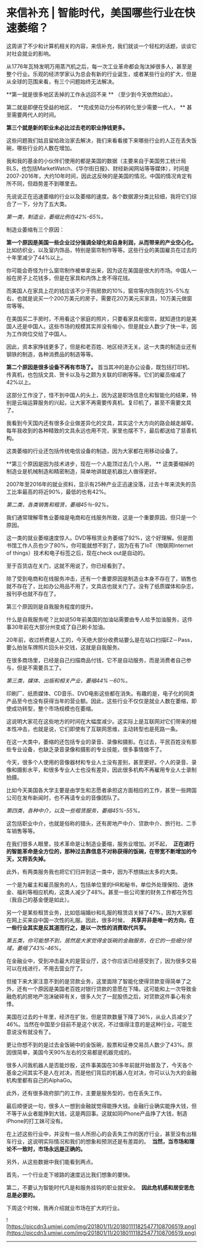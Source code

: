 # 来信补充 | 智能时代，美国哪些行业在快速萎缩？

这周讲了不少和计算机相关的内容，来信补充，我们就谈一个轻松的话题，谈谈它对社会就业的影响。

从1776年瓦特发明万用蒸汽机之后，每一次工业革命都会淘汰掉很多人，甚至是整个行业。乐观的经济学家认为总会有新的行业诞生，或者某些行业的扩大，但是从全球的范围来看，有三个问题始终无法解决。

 **第一就是很多地区丢掉的工作永远回不来 ** （至少到今天依然如此）。

第二就是即便在受益的地区，  **完成劳动力分布的转化至少需要一代人， ** 甚至需要两代人的时间。

 **第三个就是新的职业未必比过去老的职业挣钱更多。**

这些问题我们姑且留给政治家去解决，我们来看看接下来哪些行业的人正在丢失饭碗，哪些行业的人数在增加。

我和我的基金的小伙伴们使用的都是美国的数据（主要来自于美国劳工统计局BLS，也包括MarketWatch、《华尔街日报》、财经新闻网站等等媒体），时间是2007-2016年，大约10年时间，因此这反映的是美国的情况。中国的情况肯定有所不同，但趋势差不到哪里去。

先说说正在迅速萎缩的行业以及萎缩的速度。各个数据源分类比较细，我将它们综合了一下，分为了五大类。

 *第一类，制造业，萎缩比例在42%-65%。*

制造业萎缩有三个原因：

 **第一个原因是美国一些企业过分强调全球化和自身利润，从而带来的产业空心化。** 比如纺织业，以及室内饰品，特别是窗帘制作等等。这些行业的美国雇员在过去的十年里减少了44%以上。

你可能会奇怪为什么窗帘制作被单拿出来，因为这在美国是很大的市场。中国人一般在房子上花钱多，但是在家具和内饰上舍不得花钱。

而美国人在家具上花的钱应该不少于购房款的10%，窗帘等内饰则在3%-5%左右，也就是说买一个200万美元的房子，需要花20万美元买家具，10万美元做窗帘等等。

在美国买二手房时，不用看这个家庭的照片，只要看家具和窗帘，就知道住的是美国人还是中国人。这些市场的规模其实并没有缩小，但是就业人数少了快一半，因为工作岗位交给了中国人。

因此，资本家挣钱更多了，但是和老百姓、地区经济无关。这一大类的制造业还有钢铁的制造，各种消费品的制造等等。

 **第二个原因是很多设备不再有市场了。** 首当其冲的是办公设备，既包括打印机、传真机，也包括文具、贺卡以及与之颇为关联的印刷等等。它们的雇员缩减了42%以上。

这部分工作没了，怪不到中国人的头上，因为这是职场信息化和智能化的结果，特别是云端运算服务的兴起，让大家不再需要传真机、复印机了，甚至不需要文具了。

我看到今天国内还有很多企业做差异化的文具，其实这个大方向的路会越走越窄。每年我收到的各种精致的文具永远也用不完，家里也摆不下，最后都送给了慈善机构。

这类萎缩的行业还包括传统电信设备的制造，因为大家都在用移动设备了。

 **第三个原因是因为技术进步，现在一个人能顶过去几个人用， ** 这类萎缩掉的制造业是机械制造和精密制造，简单地讲就是机器比人做得更好。

2007年至2016年的就业资料，显示有25种产业正迅速没落，过去十年来流失的员工比率最高的将近90%，最低的也有42%。

 *第二类，各类销售和租赁，萎缩45％-92%。*

我们通常理解零售业萎缩是电商和在线服务所致，这是一个重要原因，但只是一个原因。

这一类的就业萎缩速度惊人。DVD等租赁业务萎缩了92%，这个好理解。但是图书馆工作人员也少了80%，你可能就想不到了，因为在有了IoT（物联网Internet of things）技术和电子标签之后，现在check out是自动的。

至于百货店在关门，这就不用说了，你已经看到了。

除了受到电商和在线服务冲击，还有一个重要原因是制造业本身不存在了，销售也就不存在了，比如办公用品不用了，文具店也就关门了。没有了纸质媒体和杂志，报刊亭也就不存在了。

第三个原因则是自我服务程度的提升。

什么是自我服务呢？比如说50年前美国的加油站需要由专人给予加油服务，这件事30年前在大部分州变成了自己刷卡加油。

20年前，收过桥费是人工的，今天绝大部分收费站要么是在站口扫描EZ－Pass，要么拍张车牌照片回头补交钱，这就是自我服务。

在很多商场里，已经是自己扫描商品付钱，它不是自动服务，而是消费者自己参与，但是不需要员工了。

 *第三类，媒体、出版和相关产业，萎缩44%－60%。*

印刷厂、纸质媒体、CD音乐、DVD电影这些都在消失。有趣的是，电子化的同类产品至今也没有获得当年的营业额。因此，这些行业不仅仅是就业人数在萎缩，即使成功转型，整个市场规模也在萎缩。

这说明大家花在这些地方的时间在大幅度减少。这实际上是互联网对它们带来的根本性冲击，也就是说，它们即使有了互联网思维，主动转型也是死路一条。

在这一大类中，萎缩的还包括专业的录音、录像和摄影。在过去，平民百姓没有那些专业设备，也缺乏录音录像和摄影的专业技能，很多事情做不了。

今天，很多个人使用的音像器材和专业人士没有差别，甚至更好。个人的录音、录像和摄影水平，和很多专业人士也没有差异，因此很多机构不再雇用专业人士录制拍摄。

比如今天美国各大学主要是由学生和志愿者承担这方面相应的工作，甚至一些跨国公司在发布新闻时，也不再请专业的音像团队了。

 *第四类，各种中介，以及一些租赁服务，萎缩45%-55%。*

这包括职业中介，也就是俗称的猎头，还有房地产中介、贷款中介、旅行社、二手车销售等等。

在我们很多人眼里，技术革命是让制造业萎缩，服务业增加。对不起，  **正在进行的智能革命是全方位的，那种过去靠信息不对称获得的饭碗，在带宽不断增加的今天，又将丢失掉。**

此外，有两类服务我也把它们归并到这一类中，因为不想搞出太多的大类。

一个是为雇主和雇员服务的人，包括单位里的HR和秘书，单位外处理保险、退休金、福利等相应机构，这类人减少了48%。甚至一些公司里的财务工作都在外包（我自己的基金便是如此）。

另一个是某些租赁业务，比如低端婚纱和礼服的租赁店关掉了47%，因为大家都在网上买来自中国一次性的礼服。因此，很多时候，  **共享并非是唯一的方向，在一些行业其实是反其道而行之，是以一次性的消费取代共享。**

 *第五类，你可能想不到，居然是大家觉得金饭碗的金融服务，在它的一些细分领域，萎缩了43%-46%。*

在金融业中，受到冲击最大的是营业厅，这个你应该已经感受到了，因为很多交易可以在线进行，不用去营业厅了。

但接下来大家注意不到的是贷款业务，这里面除了智能化使得贷款变得简单了之外，还有一个原因是美国老百姓对银行贷款的意愿在下降。这可能和上一次导致金融危机的房地产泡沫破碎有关，很多人欠了一屁股债之后，对贷款这件事心有余悸。

美国在过去的十年里，经济在扩张，但是贷款数量下降了36%，从业人员减少了46%。当然在中国至少目前不是这个状况，不过值得注意的是这种行业，可能生意说没有就没有了。

更让你想不到的是过去金饭碗中的金饭碗，股票和证券交易员人数少了43%。原因很简单，美国今天90%左右的交易都是机器完成的。

很多人问我机器人是否能炒股，这件事美国在30多年前就开始普及了，今天各个基金之间其实不是人在对决，而是他们背后的机器人在对决，你可以认为大的金融机构里都有自己的AlphaGo。

此外，还有很多政府部门的工作，主要是服务型的，也在丢失工作。

最后顺便说一句，很多人一想到金融就觉得能挣大钱。金融行业确实能挣大钱，但不等于从业者能挣到大钱，这是两回事。这就如同iPhone产品挣了大钱，制造iPhone的打工妹可没有。

在上述这些行业中，并没有一些人所担心的会丢失工作的医疗行业，甚至没有出租车行业，这说明实际情况和我们的想象和预测还是有差距的。  **当然，当市场和理论不一致时，市场永远是正确的。**

另外，从这些数据中我们能看到两点。

首先，一个行业走下坡路的速度远比我们想象的要快。

第二，不要认为智能时代凡是和服务挂钩的职业就安全。  **因此危机感和居安思危总是必要的。**

下周这个时候，我再介绍就业市场在扩大的行业。

![https://piccdn3.umiwi.com/img/201801/11/201801111825477108706519.png](https://piccdn3.umiwi.com/img/201801/11/201801111825477108706519.png)

---
